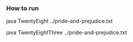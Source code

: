 ### How to run

java TwentyEight ../pride-and-prejudice.txt

java TwentyEightThree ../pride-and-prejudice.txt
